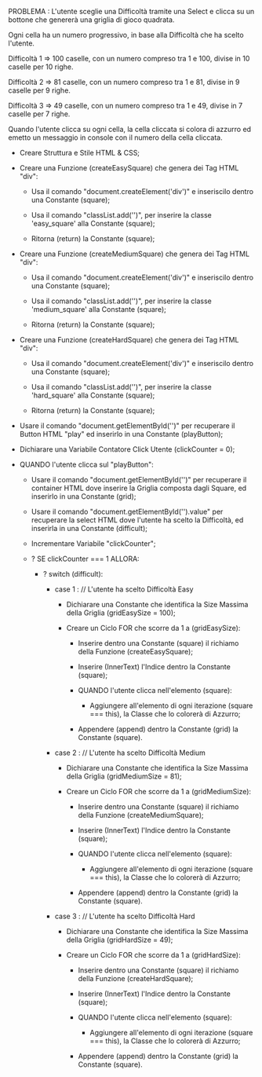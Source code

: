 PROBLEMA : L'utente sceglie una Difficoltà tramite una Select e clicca su un bottone che genererà una griglia di gioco quadrata.

Ogni cella ha un numero progressivo, in base alla Difficoltà che ha scelto l'utente.

Difficoltà 1 => 100 caselle, con un numero compreso tra 1 e 100, divise in 10 caselle per 10 righe.

Difficoltà 2 => 81 caselle, con un numero compreso tra 1 e 81, divise in 9 caselle per 9 righe.

Difficoltà 3 => 49 caselle, con un numero compreso tra 1 e 49, divise in 7 caselle per 7 righe.

Quando l'utente clicca su ogni cella, la cella cliccata si colora di azzurro ed emetto un messaggio in console con il numero della cella cliccata.


- Creare Struttura e Stile HTML & CSS;


- Creare una Funzione (createEasySquare) che genera dei Tag HTML "div":

    - Usa il comando "document.createElement('div')" e inseriscilo dentro una Constante (square);

    - Usa il comando "classList.add('')", per inserire la classe 'easy_square' alla Constante (square);

    - Ritorna (return) la Constante (square);


- Creare una Funzione (createMediumSquare) che genera dei Tag HTML "div":

    - Usa il comando "document.createElement('div')" e inseriscilo dentro una Constante (square);

    - Usa il comando "classList.add('')", per inserire la classe 'medium_square' alla Constante (square);

    - Ritorna (return) la Constante (square);


- Creare una Funzione (createHardSquare) che genera dei Tag HTML "div":

    - Usa il comando "document.createElement('div')" e inseriscilo dentro una Constante (square);

    - Usa il comando "classList.add('')", per inserire la classe 'hard_square' alla Constante (square);

    - Ritorna (return) la Constante (square);


- Usare il comando "document.getElementById('')" per recuperare il Button HTML "play" ed inserirlo in una Constante (playButton);


- Dichiarare una Variabile Contatore Click Utente (clickCounter = 0);


- QUANDO l'utente clicca sul "playButton":

    - Usare il comando "document.getElementById('')" per recuperare il container HTML dove inserire la Griglia composta dagli Square, ed inserirlo in una Constante (grid);

    - Usare il comando "document.getElementById('').value" per recuperare la select HTML dove l'utente ha scelto la Difficoltà, ed inserirla in una Constante (difficult);

    - Incrementare Variabile "clickCounter";

    - ? SE clickCounter === 1 ALLORA:

        - ? switch (difficult):

            - case 1 : // L'utente ha scelto Difficoltà Easy

                - Dichiarare una Constante che identifica la Size Massima della Griglia (gridEasySize = 100);

                - Creare un Ciclo FOR che scorre da 1 a (gridEasySize):

                    - Inserire dentro una Constante (square) il richiamo della Funzione (createEasySquare);

                    - Inserire (InnerText) l'Indice dentro la Constante (square);

                    - QUANDO l'utente clicca nell'elemento (square):

                        - Aggiungere all'elemento di ogni iterazione (square === this), la Classe che lo colorerà di Azzurro;

                    - Appendere (append) dentro la Constante (grid) la Constante (square).


            - case 2 : // L'utente ha scelto Difficoltà Medium

                - Dichiarare una Constante che identifica la Size Massima della Griglia (gridMediumSize = 81);

                - Creare un Ciclo FOR che scorre da 1 a (gridMediumSize):

                    - Inserire dentro una Constante (square) il richiamo della Funzione (createMediumSquare);

                    - Inserire (InnerText) l'Indice dentro la Constante (square);

                    - QUANDO l'utente clicca nell'elemento (square):

                        - Aggiungere all'elemento di ogni iterazione (square === this), la Classe che lo colorerà di Azzurro;

                    - Appendere (append) dentro la Constante (grid) la Constante (square).


            - case 3 : // L'utente ha scelto Difficoltà Hard

                - Dichiarare una Constante che identifica la Size Massima della Griglia (gridHardSize = 49);

                - Creare un Ciclo FOR che scorre da 1 a (gridHardSize):

                    - Inserire dentro una Constante (square) il richiamo della Funzione (createHardSquare);

                    - Inserire (InnerText) l'Indice dentro la Constante (square);

                    - QUANDO l'utente clicca nell'elemento (square):

                        - Aggiungere all'elemento di ogni iterazione (square === this), la Classe che lo colorerà di Azzurro;

                    - Appendere (append) dentro la Constante (grid) la Constante (square).